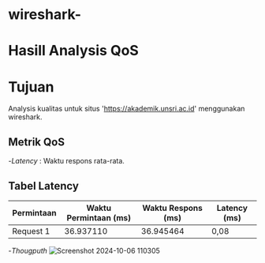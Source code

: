 # wireshark-
# Hasill Analysis QoS

# Tujuan
Analysis kualitas untuk situs 'https://akademik.unsri.ac.id' menggunakan wireshark.

## Metrik QoS 
-*Latency* : Waktu respons rata-rata.

## Tabel Latency
| Permintaan  | Waktu Permintaan (ms) | Waktu Respons (ms) | Latency (ms) |
|-------------|------------------------|---------------------|---------------|
| Request 1   | 36.937110             | 36.945464          | 0,08        |

-*Thougputh*
![Screenshot 2024-10-06 110305](https://github.com/user-attachments/assets/7c984f63-2862-4986-b4b7-a8c7e39dc735)
